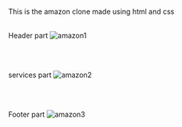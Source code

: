 This is the amazon clone made using html and css <br> <br>

Header part
![amazon1](https://github.com/user-attachments/assets/ad65dbaa-892d-4317-b443-6e9402b6072b)

<br> <br>

services part
![amazon2](https://github.com/user-attachments/assets/f39dc559-ad02-4681-b5ea-753a2e18ea0b)

<br> <br>

Footer part
![amazon3](https://github.com/user-attachments/assets/12c27654-a711-4f7f-9a61-aaaaddde9461)
